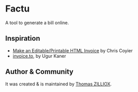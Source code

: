Factu
========

A tool to generate a bill online.


Inspiration
--------

 * [Make an Editable/Printable HTML Invoice](https://css-tricks.com/html-invoice/) by Chris Coyier
 * [invoice.to](https://invoice.to), by Ugur Kaner


Author & Community
--------

It was created & is maintained by [Thomas ZILLIOX](http://tzi.fr).